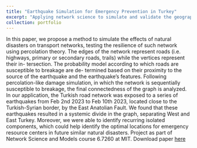```yaml
---
title: "Earthquake Simulation for Emergency Prevention in Turkey"
excerpt: "Applying network science to simulate and validate the geographical exposure of infrastructure to natural disasters, with an application to the recent earthquakes in Turkey/Syria. In our application, the Turkish road network was exposed to a series of earthquakes from Feb 2nd 2023 to Feb 10th 2023, located close to the Turkish-Syrian border. We found that these earthquakes resulted in a systemic divide in the graph, separating West and East Turkey. Moreover, we were able to identify recurring isolated components, which could help identify the optimal locations for emergency resource centers in future similar natural disasters. Project as part of the Network Science and Models course 6.7260 at MIT. <br/><img width='660' height='415' src='/images/earthquakes.png'>"
collection: portfolio
---
```


In this paper, we propose a method to simulate the effects of natural disasters on transport networks, testing the resilience of such network using percolation theory. The edges of the network represent roads (i.e. highways, primary or secondary roads, trails) while the vertices represent their in- tersection. The probability model according to which roads are susceptible to breakage are de- termined based on their proximity to the source of the earthquake and the earthquake’s features. Following percolation-like damage simulation, in which the network is sequentially susceptible to breakage, the final connectedness of the graph is analyzed. In our application, the Turkish road network was exposed to a series of earthquakes from Feb 2nd 2023 to Feb 10th 2023, located close to the Turkish-Syrian border, by the East Anatolian Fault. We found that these earthquakes resulted in a systemic divide in the graph, separating West and East Turkey. Moreover, we were able to identify recurring isolated components, which could help identify the optimal locations for emergency resource centers in future similar natural disasters. Project as part of Network Science and Models course 6.7260 at MIT. Download paper [here](http://elieattias1.github.io/files/Transport_Network_Resilience_Following_a_Natural_Disaster-2.pdf)